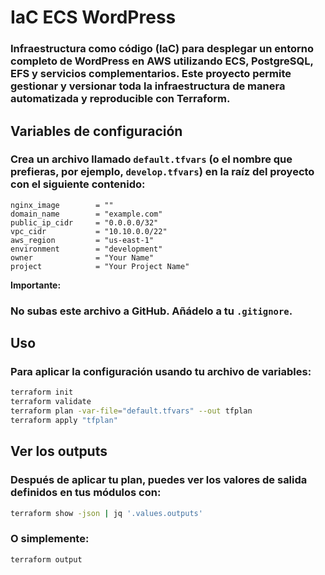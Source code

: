 # IaC ECS WordPress

### Infraestructura como código (IaC) para desplegar un entorno completo de WordPress en AWS utilizando ECS, PostgreSQL, EFS y servicios complementarios. Este proyecto permite gestionar y versionar toda la infraestructura de manera automatizada y reproducible con Terraform.

## Variables de configuración

### Crea un archivo llamado `default.tfvars` (o el nombre que prefieras, por ejemplo, `develop.tfvars`) en la raíz del proyecto con el siguiente contenido:

```hcl
nginx_image        = ""
domain_name        = "example.com"
public_ip_cidr     = "0.0.0.0/32"
vpc_cidr           = "10.10.0.0/22"
aws_region         = "us-east-1"
environment        = "development"
owner              = "Your Name"
project            = "Your Project Name"
```

**Importante:**

### No subas este archivo a GitHub. Añádelo a tu `.gitignore`.

## Uso

### Para aplicar la configuración usando tu archivo de variables:

```sh
terraform init
terraform validate
terraform plan -var-file="default.tfvars" --out tfplan
terraform apply "tfplan"
```

## Ver los outputs

### Después de aplicar tu plan, puedes ver los valores de salida definidos en tus módulos con:

```sh
terraform show -json | jq '.values.outputs'
```

### O simplemente:

```sh
terraform output
```
